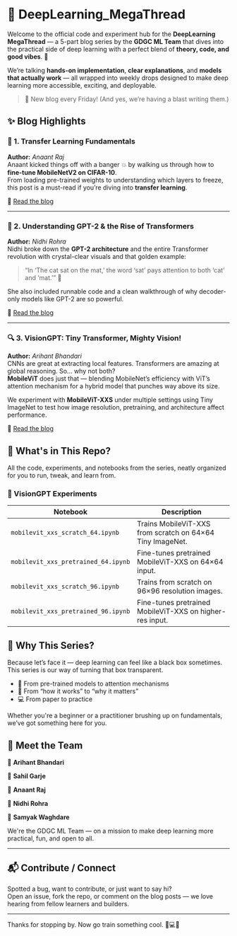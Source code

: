 # 🧠 DeepLearning_MegaThread

Welcome to the official code and experiment hub for the **DeepLearning MegaThread** — a 5-part blog series by the **GDGC ML Team** that dives into the practical side of deep learning with a perfect blend of **theory, code, and good vibes**. 🚀

We’re talking **hands-on implementation**, **clear explanations**, and **models that actually work** — all wrapped into weekly drops designed to make deep learning more accessible, exciting, and deployable.

> 📅 New blog every Friday! (And yes, we’re having a blast writing them.)

## ✨ Blog Highlights

### 🔢 1. **Transfer Learning Fundamentals**  
**Author:** *Anaant Raj*  
Anaant kicked things off with a banger 💥 by walking us through how to **fine-tune MobileNetV2 on CIFAR-10**.  
From loading pre-trained weights to understanding which layers to freeze, this post is a must-read if you’re diving into **transfer learning**.

🔗 [Read the blog](https://medium.com/dsc-vit-bhopal/introducing-transfer-learning-fundamentals-cifar-10-mobilenetv2-fine-tuning-and-beyond-d747f73f216c)  

---

### 🧠 2. **Understanding GPT-2 & the Rise of Transformers**  
**Author:** *Nidhi Rohra*  
Nidhi broke down the **GPT-2 architecture** and the entire Transformer revolution with crystal-clear visuals and that golden example:  
> “In ‘The cat sat on the mat,’ the word ‘sat’ pays attention to both ‘cat’ and ‘mat.’” 🤯

She also included runnable code and a clean walkthrough of why decoder-only models like GPT-2 are so powerful.

🔗 [Read the blog](https://medium.com/dsc-vit-bhopal/understanding-gpt-2-the-evolution-of-transformers-in-ai-464d94164baa) 

---

### 🔍 3. **VisionGPT: Tiny Transformer, Mighty Vision!**  
**Author:** *Arihant Bhandari*  
CNNs are great at extracting local features. Transformers are amazing at global reasoning. So... why not both?  
**MobileViT** does just that — blending MobileNet’s efficiency with ViT’s attention mechanism for a hybrid model that punches way above its size.

We experiment with **MobileViT-XXS** under multiple settings using Tiny ImageNet to test how image resolution, pretraining, and architecture affect performance.

🔗 [Read the blog](https://medium.com/dsc-vit-bhopal/visiongpt-mobilevit-tiny-transformer-mighty-vision-b9a7f908d490)

## 📁 What's in This Repo?

All the code, experiments, and notebooks from the series, neatly organized for you to run, tweak, and learn from.

### 📌 VisionGPT Experiments

| Notebook | Description |
|----------|-------------|
| `mobilevit_xxs_scratch_64.ipynb` | Trains MobileViT-XXS from scratch on 64×64 Tiny ImageNet. |
| `mobilevit_xxs_pretrained_64.ipynb` | Fine-tunes pretrained MobileViT-XXS on 64×64 input. |
| `mobilevit_xxs_scratch_96.ipynb` | Trains from scratch on 96×96 resolution images. |
| `mobilevit_xxs_pretrained_96.ipynb` | Fine-tunes pretrained MobileViT-XXS on higher-res input. |

## 💬 Why This Series?

Because let’s face it — deep learning can feel like a black box sometimes.  
This series is our way of turning that box transparent.

- 🤖 From pre-trained models to attention mechanisms  
- 🧠 From “how it works” to “why it matters”  
- 💻 From paper to practice

Whether you're a beginner or a practitioner brushing up on fundamentals, we’ve got something here for you.

## 🙌 Meet the Team

🧠 **Arihant Bhandari**

🧠 **Sahil Garje**

🧠 **Anaant Raj**

🧠 **Nidhi Rohra**

🧠 **Samyak Waghdare**

We're the GDGC ML Team — on a mission to make deep learning more practical, fun, and open to all.

---

## 📬 Contribute / Connect

Spotted a bug, want to contribute, or just want to say hi?  
Open an issue, fork the repo, or comment on the blog posts — we love hearing from fellow learners and builders.

---

Thanks for stopping by. Now go train something cool. 🧠💻🔥
